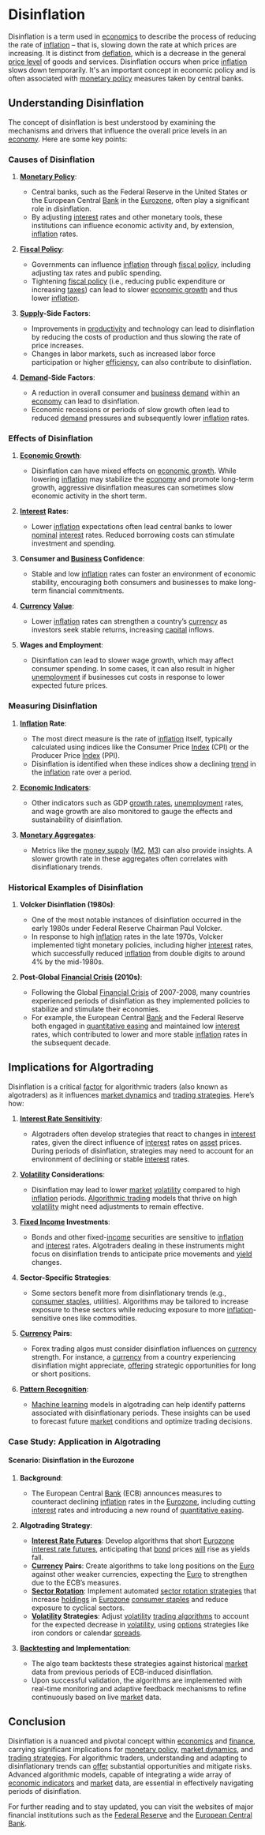 # Disinflation

Disinflation is a term used in [economics](../e/economics.md) to describe the process of reducing the rate of [inflation](../i/inflation.md) – that is, slowing down the rate at which prices are increasing. It is distinct from [deflation](../d/deflation.md), which is a decrease in the general [price level](../p/price_level.md) of goods and services. Disinflation occurs when price [inflation](../i/inflation.md) slows down temporarily. It's an important concept in economic policy and is often associated with [monetary policy](../m/monetary_policy.md) measures taken by central banks.

## Understanding Disinflation

The concept of disinflation is best understood by examining the mechanisms and drivers that influence the overall price levels in an [economy](../e/economy.md). Here are some key points:

### Causes of Disinflation

1. **[Monetary Policy](../m/monetary_policy.md)**:
    - Central banks, such as the Federal Reserve in the United States or the European Central [Bank](../b/bank.md) in the [Eurozone](../e/eurozone.md), often play a significant role in disinflation.
    - By adjusting [interest](../i/interest.md) rates and other monetary tools, these institutions can influence economic activity and, by extension, [inflation](../i/inflation.md) rates.

2. **[Fiscal Policy](../f/fiscal_policy.md)**:
    - Governments can influence [inflation](../i/inflation.md) through [fiscal policy](../f/fiscal_policy.md), including adjusting tax rates and public spending.
    - Tightening [fiscal policy](../f/fiscal_policy.md) (i.e., reducing public expenditure or increasing [taxes](../t/taxes.md)) can lead to slower [economic growth](../e/economic_growth.md) and thus lower [inflation](../i/inflation.md).

3. **[Supply](../s/supply.md)-Side Factors**:
    - Improvements in [productivity](../p/productivity.md) and technology can lead to disinflation by reducing the costs of production and thus slowing the rate of price increases.
    - Changes in labor markets, such as increased labor force participation or higher [efficiency](../e/efficiency.md), can also contribute to disinflation.

4. **[Demand](../d/demand.md)-Side Factors**:
    - A reduction in overall consumer and [business](../b/business.md) [demand](../d/demand.md) within an [economy](../e/economy.md) can lead to disinflation.
    - Economic recessions or periods of slow growth often lead to reduced [demand](../d/demand.md) pressures and subsequently lower [inflation](../i/inflation.md) rates.

### Effects of Disinflation

1. **[Economic Growth](../e/economic_growth.md)**:
    - Disinflation can have mixed effects on [economic growth](../e/economic_growth.md). While lowering [inflation](../i/inflation.md) may stabilize the [economy](../e/economy.md) and promote long-term growth, aggressive disinflation measures can sometimes slow economic activity in the short term.

2. **[Interest](../i/interest.md) Rates**:
    - Lower [inflation](../i/inflation.md) expectations often lead central banks to lower [nominal](../n/nominal.md) [interest](../i/interest.md) rates. Reduced borrowing costs can stimulate investment and spending.

3. **Consumer and [Business](../b/business.md) Confidence**:
    - Stable and low [inflation](../i/inflation.md) rates can foster an environment of economic stability, encouraging both consumers and businesses to make long-term financial commitments.

4. **[Currency](../c/currency.md) [Value](../v/value.md)**:
    - Lower [inflation](../i/inflation.md) rates can strengthen a country’s [currency](../c/currency.md) as investors seek stable returns, increasing [capital](../c/capital.md) inflows.

5. **Wages and Employment**:
    - Disinflation can lead to slower wage growth, which may affect consumer spending. In some cases, it can also result in higher [unemployment](../u/unemployment.md) if businesses cut costs in response to lower expected future prices.

### Measuring Disinflation

1. **[Inflation](../i/inflation.md) Rate**:
    - The most direct measure is the rate of [inflation](../i/inflation.md) itself, typically calculated using indices like the Consumer Price [Index](../i/index_instrument.md) (CPI) or the Producer Price [Index](../i/index_instrument.md) (PPI).
    - Disinflation is identified when these indices show a declining [trend](../t/trend.md) in the [inflation](../i/inflation.md) rate over a period.

2. **[Economic Indicators](../e/economic_indicators.md)**:
    - Other indicators such as GDP [growth rates](../g/growth_rates_in_trading.md), [unemployment](../u/unemployment.md) rates, and wage growth are also monitored to gauge the effects and sustainability of disinflation.

3. **[Monetary Aggregates](../m/monetary_aggregates.md)**:
    - Metrics like the [money supply](../m/money_supply.md) ([M2](../m/m2.md), [M3](../m/m3.md)) can also provide insights. A slower growth rate in these aggregates often correlates with disinflationary trends.

### Historical Examples of Disinflation

1. **Volcker Disinflation (1980s)**:
    - One of the most notable instances of disinflation occurred in the early 1980s under Federal Reserve Chairman Paul Volcker.
    - In response to high [inflation](../i/inflation.md) rates in the late 1970s, Volcker implemented tight monetary policies, including higher [interest](../i/interest.md) rates, which successfully reduced [inflation](../i/inflation.md) from double digits to around 4% by the mid-1980s.

2. **Post-Global [Financial Crisis](../f/financial_crisis.md) (2010s)**:
    - Following the Global [Financial Crisis](../f/financial_crisis.md) of 2007-2008, many countries experienced periods of disinflation as they implemented policies to stabilize and stimulate their economies.
    - For example, the European Central [Bank](../b/bank.md) and the Federal Reserve both engaged in [quantitative easing](../q/quantitative_easing.md) and maintained low [interest](../i/interest.md) rates, which contributed to lower and more stable [inflation](../i/inflation.md) rates in the subsequent decade.

## Implications for Algortrading

Disinflation is a critical [factor](../f/factor.md) for algorithmic traders (also known as algotraders) as it influences [market dynamics](../m/market_dynamics.md) and [trading strategies](../t/trading_strategies.md). Here’s how:

1. **[Interest Rate Sensitivity](../i/interest_rate_sensitivity.md)**:
    - Algotraders often develop strategies that react to changes in [interest](../i/interest.md) rates, given the direct influence of [interest](../i/interest.md) rates on [asset](../a/asset.md) prices. During periods of disinflation, strategies may need to account for an environment of declining or stable [interest](../i/interest.md) rates.

2. **[Volatility](../v/volatility.md) Considerations**:
    - Disinflation may lead to lower [market](../m/market.md) [volatility](../v/volatility.md) compared to high [inflation](../i/inflation.md) periods. [Algorithmic trading](../a/accountability.md) models that thrive on high [volatility](../v/volatility.md) might need adjustments to remain effective.

3. **[Fixed Income](../f/fixed_income.md) Investments**:
    - Bonds and other fixed-[income](../i/income.md) securities are sensitive to [inflation](../i/inflation.md) and [interest](../i/interest.md) rates. Algotraders dealing in these instruments might focus on disinflation trends to anticipate price movements and [yield](../y/yield.md) changes.

4. **Sector-Specific Strategies**:
    - Some sectors benefit more from disinflationary trends (e.g., [consumer staples](../c/consumer_staples.md), utilities). Algorithms may be tailored to increase exposure to these sectors while reducing exposure to more [inflation](../i/inflation.md)-sensitive ones like commodities.

5. **[Currency](../c/currency.md) Pairs**:
    - Forex trading algos must consider disinflation influences on [currency](../c/currency.md) strength. For instance, a [currency](../c/currency.md) from a country experiencing disinflation might appreciate, [offering](../o/offering.md) strategic opportunities for long or short positions.

6. **[Pattern Recognition](../p/pattern_recognition.md)**:
    - [Machine learning](../m/machine_learning.md) models in algotrading can help identify patterns associated with disinflationary periods. These insights can be used to forecast future [market](../m/market.md) conditions and optimize trading decisions.

### Case Study: Application in Algotrading

#### Scenario: Disinflation in the Eurozone

1. **Background**:
    - The European Central [Bank](../b/bank.md) (ECB) announces measures to counteract declining [inflation](../i/inflation.md) rates in the [Eurozone](../e/eurozone.md), including cutting [interest](../i/interest.md) rates and introducing a new round of [quantitative easing](../q/quantitative_easing.md).

2. **Algotrading Strategy**:
    - **[Interest Rate Futures](../i/interest_rate_futures.md)**: Develop algorithms that short [Eurozone](../e/eurozone.md) [interest rate futures](../i/interest_rate_futures.md), anticipating that [bond](../b/bond.md) prices [will](../w/will.md) rise as yields fall.
    - **[Currency](../c/currency.md) Pairs**: Create algorithms to take long positions on the [Euro](../e/euro.md) against other weaker currencies, expecting the [Euro](../e/euro.md) to strengthen due to the ECB’s measures.
    - **[Sector Rotation](../s/sector_rotation.md)**: Implement automated [sector rotation strategies](../s/sector_rotation_strategies.md) that increase [holdings](../h/holdings.md) in [Eurozone](../e/eurozone.md) [consumer staples](../c/consumer_staples.md) and reduce exposure to cyclical sectors.
    - **[Volatility](../v/volatility.md) Strategies**: Adjust [volatility](../v/volatility.md) [trading algorithms](../t/trading_algorithms.md) to account for the expected decrease in [volatility](../v/volatility.md), using [options](../o/options.md) strategies like iron condors or calendar [spreads](../s/spreads.md).

3. **[Backtesting](../b/backtesting.md) and Implementation**:
    - The algo team backtests these strategies against historical [market](../m/market.md) data from previous periods of ECB-induced disinflation.
    - Upon successful validation, the algorithms are implemented with real-time monitoring and adaptive feedback mechanisms to refine continuously based on live [market](../m/market.md) data.

## Conclusion

Disinflation is a nuanced and pivotal concept within [economics](../e/economics.md) and [finance](../f/finance.md), carrying significant implications for [monetary policy](../m/monetary_policy.md), [market dynamics](../m/market_dynamics.md), and [trading strategies](../t/trading_strategies.md). For algorithmic traders, understanding and adapting to disinflationary trends can [offer](../o/offer.md) substantial opportunities and mitigate risks. Advanced algorithmic models, capable of integrating a wide array of [economic indicators](../e/economic_indicators.md) and [market](../m/market.md) data, are essential in effectively navigating periods of disinflation.

For further reading and to stay updated, you can visit the websites of major financial institutions such as the [Federal Reserve](https://www.federalreserve.gov/) and the [European Central Bank](https://www.ecb.europa.eu/home/html/index.en.html).